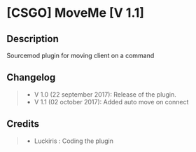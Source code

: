 [CSGO] MoveMe [V 1.1]
===================

Description
-------------
Sourcemod plugin for moving client on a command

Changelog
-------------
> - V 1.0 (22 september 2017): Release of the plugin.
> - V 1.1 (02 october 2017): Added auto move on connect

Credits
-------------
> - Luckiris : Coding the plugin
